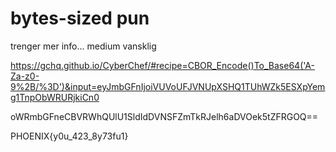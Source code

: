 
# bytes-sized pun

trenger mer info... medium vansklig



https://gchq.github.io/CyberChef/#recipe=CBOR_Encode()To_Base64('A-Za-z0-9%2B/%3D')&input=eyJmbGFnIjoiVUVoUFJVNUpXSHQ1TUhWZk5ESXpYemg1TnpObWRURjkiCn0

oWRmbGFneCBVRWhQUlU1SldIdDVNSFZmTkRJelh6aDVOek5tZFRGOQ==



PHOENIX{y0u_423_8y73fu1}

